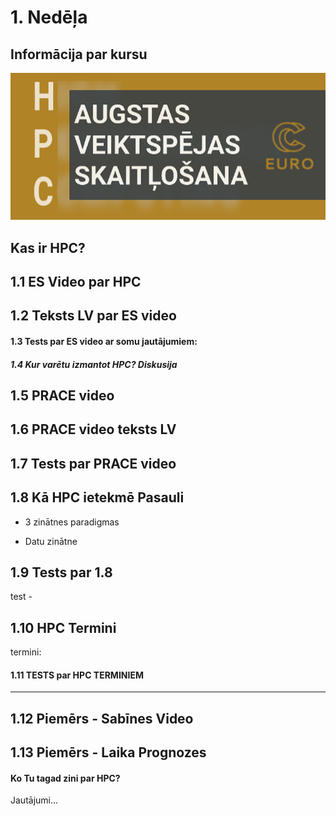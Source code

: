 # 1. Nedēļa

## Informācija par kursu

 <img src="https://raw.githubusercontent.com/viktorszagorskis/hpc-pamati/main/pix/hpc-pamati-logo.png" alt="My Image" width="600">


## Kas ir HPC?


## 1.1 ES Video par HPC

## 1.2 Teksts LV par ES video

#### 1.3 Tests par ES video ar somu jautājumiem:

##### 1.4 Kur varētu izmantot HPC? Diskusija

## 1.5 PRACE video

## 1.6 PRACE video teksts LV

## 1.7 Tests par PRACE video

## 1.8 Kā HPC ietekmē Pasauli

- 3 zinātnes paradigmas

- Datu zinātne

## 1.9 Tests par 1.8

test - 

## 1.10 HPC Termini

termini:

#### 1.11 TESTS par HPC TERMINIEM

---
## 1.12 Piemērs - Sabīnes Video

## 1.13 Piemērs - Laika Prognozes

#### Ko Tu tagad zini par HPC?

Jautājumi...
